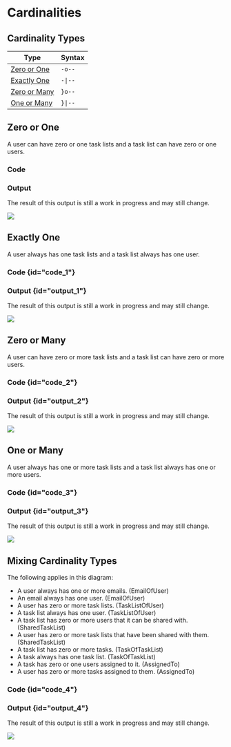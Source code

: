# Cardinalities

## Cardinality Types

| Type                          | Syntax                 |
|-------------------------------|------------------------|
| [Zero or One](#zero-or-one)   | <code>-o--</code>      |
| [Exactly One](#exactly-one)   | <code>-&#124;--</code> |
| [Zero or Many](#zero-or-many) | <code>}o--</code>      |
| [One or Many](#one-or-many)   | <code>}&#124;--</code> |

## Zero or One

A user can have zero or one task lists and a task list can have zero or one users.

### Code

<code-block src="cardinality-zero-or-one.txt"/>

### Output

<note>The result of this output is still a work in progress and may still change.</note>

![](cardinality-zero-or-one.png)

## Exactly One

A user always has one task lists and a task list always has one user.

### Code {id="code_1"}

<code-block src="cardinality-exactly-one.txt"/>

### Output {id="output_1"}

<note>The result of this output is still a work in progress and may still change.</note>

![](cardinality-exactly-one.png)

## Zero or Many

A user can have zero or more task lists and a task list can have zero or more users.

### Code {id="code_2"}

<code-block src="cardinality-zero-or-many.txt"/>

### Output {id="output_2"}

<note>The result of this output is still a work in progress and may still change.</note>

![](cardinality-zero-or-many.png)

## One or Many

A user always has one or more task lists and a task list always has one or more users.

### Code {id="code_3"}

<code-block src="cardinality-one-or-many.txt"/>

### Output {id="output_3"}

<note>The result of this output is still a work in progress and may still change.</note>

![](cardinality-one-or-many.png)

## Mixing Cardinality Types

The following applies in this diagram:

- A user always has one or more emails. (EmailOfUser)
- An email always has one user. (EmailOfUser)
- A user has zero or more task lists. (TaskListOfUser)
- A task list always has one user. (TaskListOfUser)
- A task list has zero or more users that it can be shared with. (SharedTaskList)
- A user has zero or more task lists that have been shared with them. (SharedTaskList)
- A task list has zero or more tasks. (TaskOfTaskList)
- A task always has one task list. (TaskOfTaskList)
- A task has zero or one users assigned to it. (AssignedTo)
- A user has zero or more tasks assigned to them. (AssignedTo)

### Code {id="code_4"}

<code-block src="mixed-cardinality.txt"/>

### Output {id="output_4"}

<note>The result of this output is still a work in progress and may still change.</note>

![](mixed-cardinality.png)